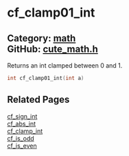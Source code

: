 [](../header.md ':include')

# cf_clamp01_int

Category: [math](/api_reference?id=math)  
GitHub: [cute_math.h](https://github.com/RandyGaul/cute_framework/blob/master/include/cute_math.h)  
---

Returns an int clamped between 0 and 1.

```cpp
int cf_clamp01_int(int a)
```

## Related Pages

[cf_sign_int](/math/cf_sign_int.md)  
[cf_abs_int](/math/cf_abs_int.md)  
[cf_clamp_int](/math/cf_clamp_int.md)  
[cf_is_odd](/math/cf_is_odd.md)  
[cf_is_even](/math/cf_is_even.md)  
